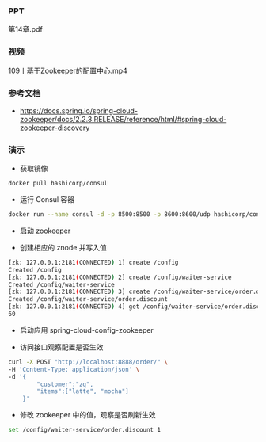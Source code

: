 ### PPT
第14章.pdf

### 视频
109丨基于Zookeeper的配置中心.mp4

### 参考文档
* https://docs.spring.io/spring-cloud-zookeeper/docs/2.2.3.RELEASE/reference/html/#spring-cloud-zookeeper-discovery

### 演示

* 获取镜像
```bash
docker pull hashicorp/consul
```

* 运行 Consul 容器
```bash
docker run --name consul -d -p 8500:8500 -p 8600:8600/udp hashicorp/consul
```

*  [启动 zookeeper](https://zhangquan.me/2023/04/09/zookeeper-jia-gou-yu-ji-qun-an-zhuang/)

* 创建相应的 znode 并写入值
```bash
[zk: 127.0.0.1:2181(CONNECTED) 1] create /config
Created /config
[zk: 127.0.0.1:2181(CONNECTED) 2] create /config/waiter-service
Created /config/waiter-service
[zk: 127.0.0.1:2181(CONNECTED) 3] create /config/waiter-service/order.discount 60
Created /config/waiter-service/order.discount
[zk: 127.0.0.1:2181(CONNECTED) 4] get /config/waiter-service/order.discount
60
```

* 启动应用 spring-cloud-config-zookeeper

* 访问接口观察配置是否生效
```bash
curl -X POST "http://localhost:8888/order/" \
-H 'Content-Type: application/json' \
-d '{
    	"customer":"zq",
    	"items":["latte", "mocha"]
    }'
```

* 修改 zookeeper 中的值，观察是否刷新生效
```bash
set /config/waiter-service/order.discount 1
```